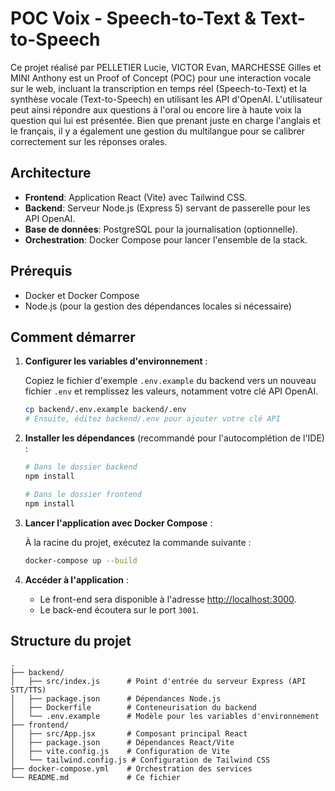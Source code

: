 # POC Voix - Speech-to-Text & Text-to-Speech

Ce projet réalisé par PELLETIER Lucie, VICTOR Evan, MARCHESSE Gilles et MINI Anthony est un Proof of Concept (POC) pour une interaction vocale sur le web, incluant la transcription en temps réel (Speech-to-Text) et la synthèse vocale (Text-to-Speech) en utilisant les API d'OpenAI. L'utilisateur peut ainsi répondre aux questions à l'oral ou encore lire à haute voix la question qui lui est présentée. Bien que prenant juste en charge l'anglais et le français, il y a également une gestion du multilangue pour se calibrer correctement sur les réponses orales.
## Architecture

- **Frontend**: Application React (Vite) avec Tailwind CSS.
- **Backend**: Serveur Node.js (Express 5) servant de passerelle pour les API OpenAI.
- **Base de données**: PostgreSQL pour la journalisation (optionnelle).
- **Orchestration**: Docker Compose pour lancer l'ensemble de la stack.

## Prérequis

- Docker et Docker Compose
- Node.js (pour la gestion des dépendances locales si nécessaire)

## Comment démarrer

1.  **Configurer les variables d'environnement** :

    Copiez le fichier d'exemple `.env.example` du backend vers un nouveau fichier `.env` et remplissez les valeurs, notamment votre clé API OpenAI.

    ```bash
    cp backend/.env.example backend/.env
    # Ensuite, éditez backend/.env pour ajouter votre clé API
    ```

2.  **Installer les dépendances** (recommandé pour l'autocomplétion de l'IDE) :

    ```bash
    # Dans le dossier backend
    npm install

    # Dans le dossier frontend
    npm install
    ```

3.  **Lancer l'application avec Docker Compose** :

    À la racine du projet, exécutez la commande suivante :

    ```bash
    docker-compose up --build
    ```

4.  **Accéder à l'application** :

    - Le front-end sera disponible à l'adresse [http://localhost:3000](http://localhost:3000).
    - Le back-end écoutera sur le port `3001`.

## Structure du projet

```
.
├── backend/
│   ├── src/index.js      # Point d'entrée du serveur Express (API STT/TTS)
│   ├── package.json      # Dépendances Node.js
│   ├── Dockerfile        # Conteneurisation du backend
│   └── .env.example      # Modèle pour les variables d'environnement
├── frontend/
│   ├── src/App.jsx       # Composant principal React
│   ├── package.json      # Dépendances React/Vite
│   ├── vite.config.js    # Configuration de Vite
│   └── tailwind.config.js # Configuration de Tailwind CSS
├── docker-compose.yml    # Orchestration des services
└── README.md             # Ce fichier
```
